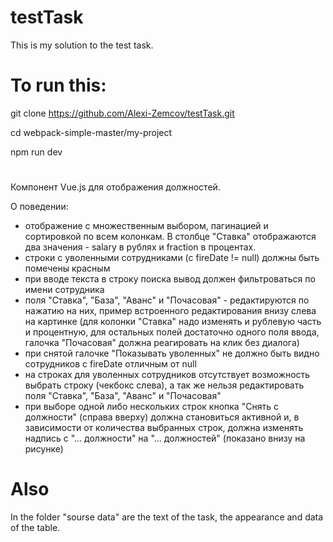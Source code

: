 # testTask

This is my solution to the test task.

# To run this:

git clone https://github.com/Alexi-Zemcov/testTask.git

cd webpack-simple-master/my-project

npm run dev

#

Компонент Vue.js для отображения должностей.

О поведении:

- отображение с множественным выбором, пагинацией и сортировкой по всем колонкам. В столбце
"Ставка" отображаются два значения - salary в рублях и fraction в процентах.
- строки с уволенными сотрудниками (с fireDate != null) должны быть помечены красным
- при вводе текста в строку поиска вывод должен фильтроваться по имени сотрудника
- поля "Ставка", "База", "Аванс" и "Почасовая" - редактируются по нажатию на них, пример
встроенного редактирования внизу слева на картинке (для колонки "Ставка" надо изменять и
рублевую часть и процентную, для остальных полей достаточно одного поля ввода, галочка
"Почасовая" должна реагировать на клик без диалога)
- при снятой галочке "Показывать уволенных" не должно быть видно сотрудников с fireDate
отличным от null
- на строках для уволенных сотрудников отсутствует возможность выбрать строку (чекбокс слева), а
так же нельзя редактировать поля "Ставка", "База", "Аванс" и "Почасовая"
- при выборе одной либо нескольких строк кнопка "Снять с должности" (справа вверху) должна
становиться активной и, в зависимости от количества выбранных строк, должна изменять надпись с
"... должности" на "... должностей" (показано внизу на рисунке)


# Also

In the folder "sourse data" are the text of the task, the appearance and data of the table.
